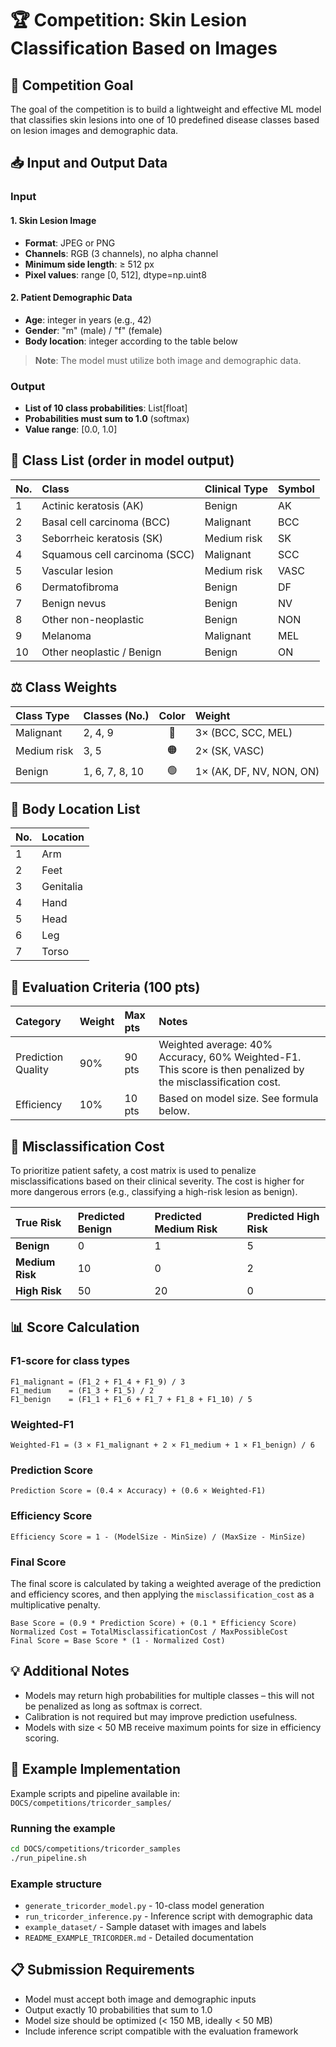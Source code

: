 # 🏆 Competition: Skin Lesion Classification Based on Images

## 🎯 Competition Goal

The goal of the competition is to build a lightweight and effective ML model that classifies skin lesions into one of 10 predefined disease classes based on lesion images and demographic data.

## 📥 Input and Output Data

### Input

#### 1. Skin Lesion Image

- **Format**: JPEG or PNG
- **Channels**: RGB (3 channels), no alpha channel
- **Minimum side length**: ≥ 512 px
- **Pixel values**: range [0, 512], dtype=np.uint8

#### 2. Patient Demographic Data

- **Age**: integer in years (e.g., 42)
- **Gender**: "m" (male) / "f" (female)
- **Body location**: integer according to the table below

> **Note**: The model must utilize both image and demographic data.

### Output

- **List of 10 class probabilities**: List[float]
- **Probabilities must sum to 1.0** (softmax)
- **Value range**: [0.0, 1.0]

## 🧬 Class List (order in model output)

| No. | Class | Clinical Type | Symbol |
|:---|:---|:---|:---|
| 1 | Actinic keratosis (AK) | Benign | AK |
| 2 | Basal cell carcinoma (BCC) | Malignant | BCC |
| 3 | Seborrheic keratosis (SK) | Medium risk | SK |
| 4 | Squamous cell carcinoma (SCC) | Malignant | SCC |
| 5 | Vascular lesion | Medium risk | VASC |
| 6 | Dermatofibroma | Benign | DF |
| 7 | Benign nevus | Benign | NV |
| 8 | Other non-neoplastic | Benign | NON |
| 9 | Melanoma | Malignant | MEL |
| 10 | Other neoplastic / Benign | Benign | ON |

## ⚖️ Class Weights

| Class Type | Classes (No.) | Color | Weight |
|:---|:---|:---:|:---|
| Malignant | 2, 4, 9 | 🔴 | 3× (BCC, SCC, MEL) |
| Medium risk | 3, 5 | 🟠 | 2× (SK, VASC) |
| Benign | 1, 6, 7, 8, 10 | 🟢 | 1× (AK, DF, NV, NON, ON) |

## 📍 Body Location List

| No. | Location |
|:---|:---|
| 1 | Arm |
| 2 | Feet |
| 3 | Genitalia |
| 4 | Hand |
| 5 | Head |
| 6 | Leg |
| 7 | Torso |

## 🧮 Evaluation Criteria (100 pts)

| Category | Weight | Max pts | Notes |
| :--- | :--- | :--- | :--- |
| Prediction Quality | 90% | 90 pts | Weighted average: 40% Accuracy, 60% Weighted-F1. This score is then penalized by the misclassification cost. |
| Efficiency | 10% | 10 pts | Based on model size. See formula below. |

## 💎 Misclassification Cost

To prioritize patient safety, a cost matrix is used to penalize misclassifications based on their clinical severity. The cost is higher for more dangerous errors (e.g., classifying a high-risk lesion as benign).

| True Risk | Predicted Benign | Predicted Medium Risk | Predicted High Risk |
| :--- | :--- | :--- | :--- |
| **Benign** | 0 | 1 | 5 |
| **Medium Risk** | 10 | 0 | 2 |
| **High Risk** | 50 | 20 | 0 |

## 📊 Score Calculation

### F1-score for class types

```text
F1_malignant = (F1_2 + F1_4 + F1_9) / 3  
F1_medium    = (F1_3 + F1_5) / 2  
F1_benign    = (F1_1 + F1_6 + F1_7 + F1_8 + F1_10) / 5
```

### Weighted-F1

```text
Weighted-F1 = (3 × F1_malignant + 2 × F1_medium + 1 × F1_benign) / 6
```

### Prediction Score

```text
Prediction Score = (0.4 × Accuracy) + (0.6 × Weighted-F1)
```

### Efficiency Score

```text
Efficiency Score = 1 - (ModelSize - MinSize) / (MaxSize - MinSize)
```

### Final Score

The final score is calculated by taking a weighted average of the prediction and efficiency scores, and then applying the `misclassification_cost` as a multiplicative penalty.

```text
Base Score = (0.9 * Prediction Score) + (0.1 * Efficiency Score)
Normalized Cost = TotalMisclassificationCost / MaxPossibleCost
Final Score = Base Score * (1 - Normalized Cost)
```

## 💡 Additional Notes

- Models may return high probabilities for multiple classes – this will not be penalized as long as softmax is correct.
- Calibration is not required but may improve prediction usefulness.
- Models with size < 50 MB receive maximum points for size in efficiency scoring.

## 🔧 Example Implementation

Example scripts and pipeline available in: `DOCS/competitions/tricorder_samples/`

### Running the example

```bash
cd DOCS/competitions/tricorder_samples
./run_pipeline.sh
```

### Example structure

- `generate_tricorder_model.py` - 10-class model generation
- `run_tricorder_inference.py` - Inference script with demographic data
- `example_dataset/` - Sample dataset with images and labels
- `README_EXAMPLE_TRICORDER.md` - Detailed documentation

## 📋 Submission Requirements

- Model must accept both image and demographic inputs
- Output exactly 10 probabilities that sum to 1.0
- Model size should be optimized (< 150 MB, ideally < 50 MB)
- Include inference script compatible with the evaluation framework
